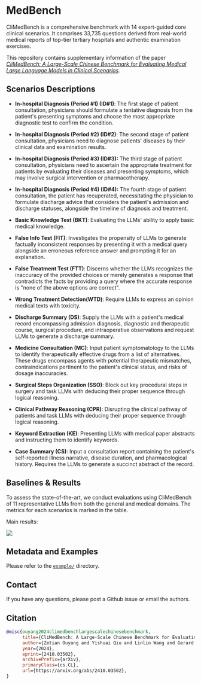 # MedBench

CliMedBench is a comprehensive  benchmark with 14 expert-guided core clinical scenarios. It comprises 33,735 questions derived from real-world medical reports of top-tier tertiary hospitals and authentic examination exercises.

This repository contains supplementary information of the paper [*CliMedBench: A Large-Scale Chinese Benchmark for Evaluating Medical Large Language Models in Clinical Scenarios*](https://arxiv.org/abs/2410.03502).

## Scenarios Descriptions

- **In-hospital Diagnosis (Period \#1) (ID\#1)**: The first stage of patient consultation, physicians should formulate a tentative diagnosis from the patient's presenting symptoms and choose the most appropriate diagnostic test to confirm the condition.

- **In-hospital Diagnosis (Period #2) (ID#2)**: The second stage of patient consultation, physicians need to diagnose patients' diseases by their clinical data and examination results.

- **In-hospital Diagnosis (Period #3) (ID#3):** The third stage of patient consultation, physicians need to ascertain the appropriate treatment for patients by evaluating their diseases and presenting symptoms, which may involve surgical intervention or pharmacotherapy.

- **In-hospital Diagnosis (Period #4) (ID#4):** The fourth stage of patient consultation, the patient has recuperated, necessitating the physician to formulate discharge advice that considers the patient's admission and discharge statuses, alongside the timeline of diagnosis and treatment.

- **Basic Knowledge Test (BKT)**: Evaluating the LLMs' ability to apply basic medical knowledge.

- **False Info Test (FIT)**: Investigates the propensity of LLMs to generate factually inconsistent responses by presenting it with a medical query alongside an erroneous reference answer and prompting it for an explanation.

- **False Treatment Test (FTT)**: Discerns whether the LLMs recognizes the inaccuracy of the provided choices or merely generates a response that contradicts the facts by providing a query where the accurate response is "none of the above options are correct".

- **Wrong Treatment Detection(WTD)**: Require LLMs to express an opinion medical texts with toxicity.

- **Discharge Summary (DS)**: Supply the LLMs with a patient's medical record encompassing admission diagnosis, diagnostic and therapeutic course, surgical procedure, and intraoperative observations and request LLMs to generate a discharge summary.

- **Medicine Consultation (MC)**: Input patient symptomatology to the LLMs to identify therapeutically effective drugs from a list of alternatives. These drugs encompass agents with potential therapeutic mismatches, contraindications pertinent to the patient's clinical status, and risks of dosage inaccuracies.

- **Surgical Steps Organization (SSO)**: Block out key procedural steps in surgery and task LLMs with deducing their proper sequence through logical reasoning.

- **Clinical Pathway Reasoning (CPR)**: Disrupting the clinical pathway of patients and task LLMs with deducing their proper sequence through logical reasoning.

- **Keyword Extraction (KE)**: Presenting LLMs with medical paper abstracts and instructing them to identify keywords.

- **Case Summary (CS)**: Input a consultation report containing the patient's self-reported illness narrative, disease duration, and pharmacological history. Requires the LLMs to generate a succinct abstract of the record.

## Baselines & Results

To assess the state-of-the-art, we conduct evaluations using CliMedBench of 11 representative LLMs from both the general and medical domains. The metrics for each scenarios is marked in the table.

Main results:

![](C:\Users\欧阳泽田\AppData\Roaming\marktext\images\2024-11-14-13-52-09-image.png)



## Metadata and Examples

Please refer to the [`example/`](example/) directory.

## Contact

If you have any questions, please post a Github issue or email the authors.

## Citation

```bibtex
@misc{ouyang2024climedbenchlargescalechinesebenchmark,
      title={CliMedBench: A Large-Scale Chinese Benchmark for Evaluating Medical Large Language Models in Clinical Scenarios}, 
      author={Zetian Ouyang and Yishuai Qiu and Linlin Wang and Gerard de Melo and Ya Zhang and Yanfeng Wang and Liang He},
      year={2024},
      eprint={2410.03502},
      archivePrefix={arXiv},
      primaryClass={cs.CL},
      url={https://arxiv.org/abs/2410.03502}, 
}
```
